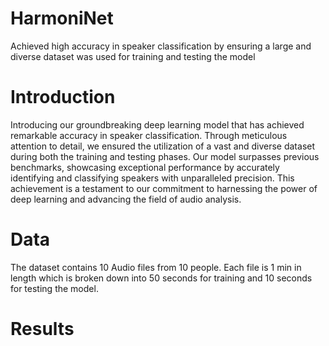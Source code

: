# HarmoniNet
Achieved high accuracy in speaker classification by ensuring a large and diverse dataset was used for training and testing the model

# Introduction
Introducing our groundbreaking deep learning model that has achieved remarkable accuracy in speaker classification. Through meticulous attention to detail, we ensured the utilization of a vast and diverse dataset during both the training and testing phases. Our model surpasses previous benchmarks, showcasing exceptional performance by accurately identifying and classifying speakers with unparalleled precision. This achievement is a testament to our commitment to harnessing the power of deep learning and advancing the field of audio analysis.

# Data
The dataset contains 10 Audio files from 10 people. Each file is 1 min in length which is broken down into 50 seconds for training and 10 seconds for testing the model.

# Results
